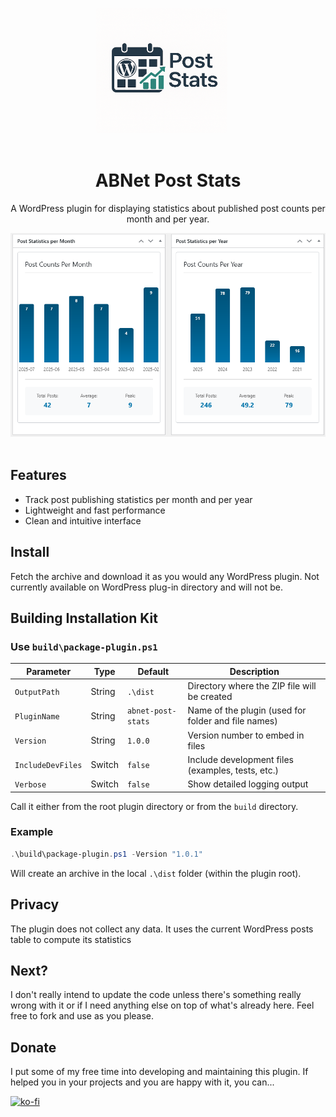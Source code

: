 <p align="center">
   <img align="center" width="210" height="200" src="https://github.com/alexboia/ABNET-PostStats/blob/main/logo.png?raw=true" style="margin-bottom: 20px; margin-right: 20px; border-radius: 5px;" />
</p>

<h1 align="center">ABNet Post Stats</h1>

<p align="center">
   A WordPress plugin for displaying statistics about published post counts per month and per year.
</p>

<p align="center">
   <img align="center" src="https://github.com/alexboia/ABNET-PostStats/blob/main/screenshots/abnet-post-stats.png?raw=true" style="margin-bottom: 20px; margin-right: 20px;" />
</p>

## Features

- Track post publishing statistics per month and per year
- Lightweight and fast performance
- Clean and intuitive interface

## Install

Fetch the archive and download it as you would any WordPress plugin. 
Not currently available on WordPress plug-in directory and will not be.

## Building Installation Kit

### Use `build\package-plugin.ps1`

| Parameter | Type | Default | Description |
|-----------|------|---------|-------------|
| `OutputPath` | String | `.\dist` | Directory where the ZIP file will be created |
| `PluginName` | String | `abnet-post-stats` | Name of the plugin (used for folder and file names) |
| `Version` | String | `1.0.0` | Version number to embed in files |
| `IncludeDevFiles` | Switch | `false` | Include development files (examples, tests, etc.) |
| `Verbose` | Switch | `false` | Show detailed logging output |

Call it either from the root plugin directory or from the `build` directory.

### Example

```powershell
.\build\package-plugin.ps1 -Version "1.0.1"
```

Will create an archive in the local `.\dist` folder (within the plugin root).

## Privacy

The plugin does not collect any data. It uses the current WordPress posts table to compute its statistics

## Next?

I don't really intend to update the code unless there's something really wrong with it or if I need anything else on top of what's already here.
Feel free to fork and use as you please.

## Donate

I put some of my free time into developing and maintaining this plugin.
If helped you in your projects and you are happy with it, you can...

[![ko-fi](https://www.ko-fi.com/img/githubbutton_sm.svg)](https://ko-fi.com/Q5Q01KGLM)